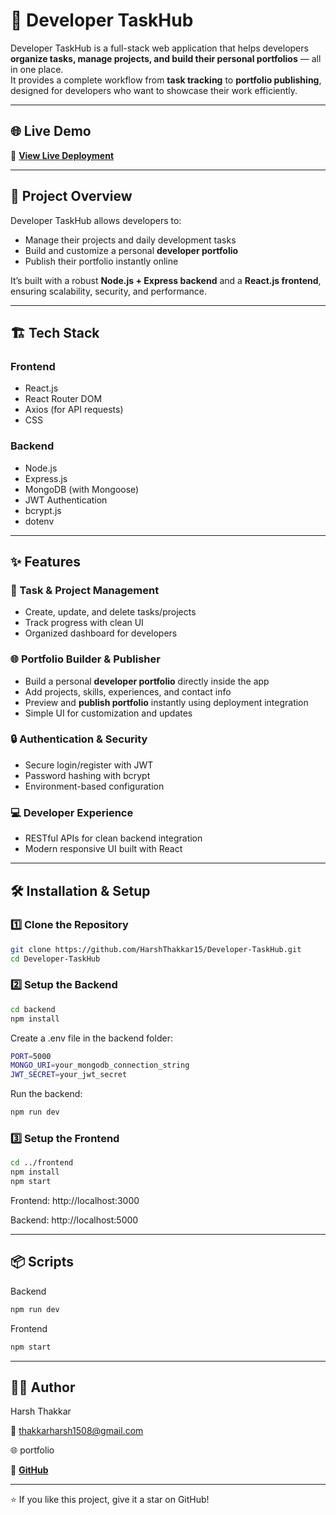 # 💼 Developer TaskHub

Developer TaskHub is a full-stack web application that helps developers **organize tasks, manage projects, and build their personal portfolios** — all in one place.  
It provides a complete workflow from **task tracking** to **portfolio publishing**, designed for developers who want to showcase their work efficiently.

---

## 🌐 Live Demo

🚀 **[View Live Deployment](https://your-deployment-link-here.vercel.app)**  

---

## 🧠 Project Overview

Developer TaskHub allows developers to:
- Manage their projects and daily development tasks  
- Build and customize a personal **developer portfolio**  
- Publish their portfolio instantly online  

It’s built with a robust **Node.js + Express backend** and a **React.js frontend**, ensuring scalability, security, and performance.

---

## 🏗️ Tech Stack

### **Frontend**
- React.js  
- React Router DOM   
- Axios (for API requests)  
- CSS

### **Backend**
- Node.js  
- Express.js  
- MongoDB (with Mongoose)  
- JWT Authentication  
- bcrypt.js  
- dotenv  

---

## ✨ Features

### 🧩 Task & Project Management
- Create, update, and delete tasks/projects  
- Track progress with clean UI  
- Organized dashboard for developers  

### 🌐 Portfolio Builder & Publisher
- Build a personal **developer portfolio** directly inside the app  
- Add projects, skills, experiences, and contact info  
- Preview and **publish portfolio** instantly using deployment integration  
- Simple UI for customization and updates  

### 🔒 Authentication & Security
- Secure login/register with JWT  
- Password hashing with bcrypt  
- Environment-based configuration  

### 💻 Developer Experience
- RESTful APIs for clean backend integration  
- Modern responsive UI built with React   

---

## 🛠️ Installation & Setup

### 1️⃣ Clone the Repository
```bash
git clone https://github.com/HarshThakkar15/Developer-TaskHub.git
cd Developer-TaskHub
```

### 2️⃣ Setup the Backend
```bash
cd backend
npm install
```
Create a .env file in the backend folder:
```bash
PORT=5000
MONGO_URI=your_mongodb_connection_string
JWT_SECRET=your_jwt_secret
```
Run the backend:
```bash
npm run dev
```

### 3️⃣ Setup the Frontend
```bash
cd ../frontend
npm install
npm start
```

Frontend: http://localhost:3000

Backend: http://localhost:5000

---
## 📦 Scripts

Backend
```bash
npm run dev       
```
Frontend
```bash
npm start
```

---
## 👨‍💻 Author
Harsh Thakkar

📧 thakkarharsh1508@gmail.com

🌐 portfolio

🐙 **[GitHub](https://github.com/HarshThakkar15)**

---
⭐ If you like this project, give it a star on GitHub!
